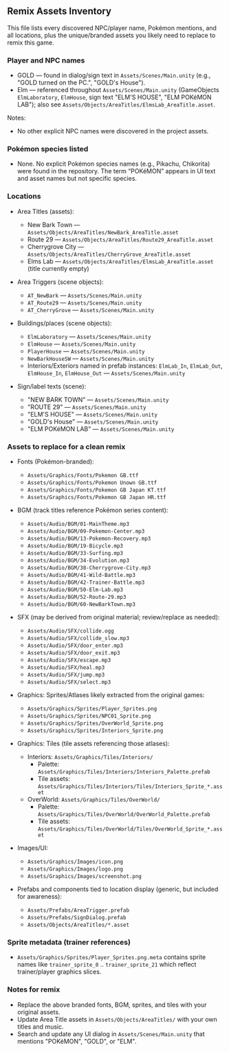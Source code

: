 ## Remix Assets Inventory

This file lists every discovered NPC/player name, Pokémon mentions, and all locations, plus the unique/branded assets you likely need to replace to remix this game.

### Player and NPC names
- GOLD — found in dialog/sign text in `Assets/Scenes/Main.unity` (e.g., "GOLD turned on the PC.", "GOLD's House").
- Elm — referenced throughout `Assets/Scenes/Main.unity` (GameObjects `ElmLaboratory`, `ElmHouse`, sign text "ELM'S HOUSE", "ELM POKéMON LAB"); also see `Assets/Objects/AreaTitles/ElmsLab_AreaTitle.asset`.

Notes:
- No other explicit NPC names were discovered in the project assets.

### Pokémon species listed
- None. No explicit Pokémon species names (e.g., Pikachu, Chikorita) were found in the repository. The term “POKéMON” appears in UI text and asset names but not specific species.

### Locations
- Area Titles (assets):
  - New Bark Town — `Assets/Objects/AreaTitles/NewBark_AreaTitle.asset`
  - Route 29 — `Assets/Objects/AreaTitles/Route29_AreaTitle.asset`
  - Cherrygrove City — `Assets/Objects/AreaTitles/CherryGrove_AreaTitle.asset`
  - Elms Lab — `Assets/Objects/AreaTitles/ElmsLab_AreaTitle.asset` (title currently empty)

- Area Triggers (scene objects):
  - `AT_NewBark` — `Assets/Scenes/Main.unity`
  - `AT_Route29` — `Assets/Scenes/Main.unity`
  - `AT_CherryGrove` — `Assets/Scenes/Main.unity`

- Buildings/places (scene objects):
  - `ElmLaboratory` — `Assets/Scenes/Main.unity`
  - `ElmHouse` — `Assets/Scenes/Main.unity`
  - `PlayerHouse` — `Assets/Scenes/Main.unity`
  - `NewBarkHouseSW` — `Assets/Scenes/Main.unity`
  - Interiors/Exteriors named in prefab instances: `ElmLab_In`, `ElmLab_Out`, `ElmHouse_In`, `ElmHouse_Out` — `Assets/Scenes/Main.unity`

- Sign/label texts (scene):
  - "NEW BARK TOWN" — `Assets/Scenes/Main.unity`
  - "ROUTE 29" — `Assets/Scenes/Main.unity`
  - "ELM'S HOUSE" — `Assets/Scenes/Main.unity`
  - "GOLD's House" — `Assets/Scenes/Main.unity`
  - "ELM POKéMON LAB" — `Assets/Scenes/Main.unity`

### Assets to replace for a clean remix

- Fonts (Pokémon-branded):
  - `Assets/Graphics/Fonts/Pokemon GB.ttf`
  - `Assets/Graphics/Fonts/Pokemon Unown GB.ttf`
  - `Assets/Graphics/Fonts/Pokemon GB Japan KT.ttf`
  - `Assets/Graphics/Fonts/Pokemon GB Japan HR.ttf`

- BGM (track titles reference Pokémon series content):
  - `Assets/Audio/BGM/01-MainTheme.mp3`
  - `Assets/Audio/BGM/09-Pokemon-Center.mp3`
  - `Assets/Audio/BGM/13-Pokemon-Recovery.mp3`
  - `Assets/Audio/BGM/19-Bicycle.mp3`
  - `Assets/Audio/BGM/33-Surfing.mp3`
  - `Assets/Audio/BGM/34-Evolution.mp3`
  - `Assets/Audio/BGM/38-Cherrygrove-City.mp3`
  - `Assets/Audio/BGM/41-Wild-Battle.mp3`
  - `Assets/Audio/BGM/42-Trainer-Battle.mp3`
  - `Assets/Audio/BGM/50-Elm-Lab.mp3`
  - `Assets/Audio/BGM/52-Route-29.mp3`
  - `Assets/Audio/BGM/60-NewBarkTown.mp3`

- SFX (may be derived from original material; review/replace as needed):
  - `Assets/Audio/SFX/collide.ogg`
  - `Assets/Audio/SFX/collide_slow.mp3`
  - `Assets/Audio/SFX/door_enter.mp3`
  - `Assets/Audio/SFX/door_exit.mp3`
  - `Assets/Audio/SFX/escape.mp3`
  - `Assets/Audio/SFX/heal.mp3`
  - `Assets/Audio/SFX/jump.mp3`
  - `Assets/Audio/SFX/select.mp3`

- Graphics: Sprites/Atlases likely extracted from the original games:
  - `Assets/Graphics/Sprites/Player_Sprites.png`
  - `Assets/Graphics/Sprites/NPC01_Sprite.png`
  - `Assets/Graphics/Sprites/OverWorld_Sprite.png`
  - `Assets/Graphics/Sprites/Interiors_Sprite.png`

- Graphics: Tiles (tile assets referencing those atlases):
  - Interiors: `Assets/Graphics/Tiles/Interiors/`
    - Palette: `Assets/Graphics/Tiles/Interiors/Interiors_Palette.prefab`
    - Tile assets: `Assets/Graphics/Tiles/Interiors/Tiles/Interiors_Sprite_*.asset`
  - OverWorld: `Assets/Graphics/Tiles/OverWorld/`
    - Palette: `Assets/Graphics/Tiles/OverWorld/OverWorld_Palette.prefab`
    - Tile assets: `Assets/Graphics/Tiles/OverWorld/Tiles/OverWorld_Sprite_*.asset`

- Images/UI:
  - `Assets/Graphics/Images/icon.png`
  - `Assets/Graphics/Images/logo.png`
  - `Assets/Graphics/Images/screenshot.png`

- Prefabs and components tied to location display (generic, but included for awareness):
  - `Assets/Prefabs/AreaTrigger.prefab`
  - `Assets/Prefabs/SignDialog.prefab`
  - `Assets/Objects/AreaTitles/*.asset`

### Sprite metadata (trainer references)
- `Assets/Graphics/Sprites/Player_Sprites.png.meta` contains sprite names like `trainer_sprite_0` .. `trainer_sprite_21` which reflect trainer/player graphics slices.

### Notes for remix
- Replace the above branded fonts, BGM, sprites, and tiles with your original assets.
- Update Area Title assets in `Assets/Objects/AreaTitles/` with your own titles and music.
- Search and update any UI dialog in `Assets/Scenes/Main.unity` that mentions "POKéMON", "GOLD", or "ELM".


